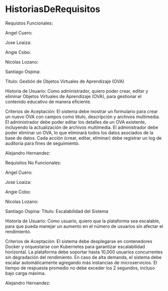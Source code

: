 # HistoriasDeRequisitos

Requistos Funcionales:

Angel Cuero:

Jose Loaiza:

Angie Cobo:

Nicolas Lozano:

Santiago Ospina:

Título: Gestión de Objetos Virtuales de Aprendizaje (OVA)

Historia de Usuario:
Como administrador, quiero poder crear, editar y eliminar Objetos Virtuales de Aprendizaje (OVA), para gestionar el contenido educativo de manera eficiente.

Criterios de Aceptación:
El sistema debe mostrar un formulario para crear un nuevo OVA con campos como título, descripción y archivos multimedia.
El administrador debe poder editar los detalles de un OVA existente, incluyendo la actualización de archivos multimedia.
El administrador debe poder eliminar un OVA, lo que eliminará todos los datos asociados de la base de datos.
Cada acción (crear, editar, eliminar) debe registrar un log de auditoría para fines de seguimiento.

Alejandro Hernandez:

Requisitos No Funcionales:

Angel Cuero:

Jose Loaiza:

Angie Cobo:

Nicolas Lozano:

Santiago Ospina:
Título: Escalabilidad del Sistema

Historia de Usuario:
Como usuario, quiero que la plataforma sea escalable, para que pueda manejar un aumento en el número de usuarios sin afectar el rendimiento.

Criterios de Aceptación:
El sistema debe desplegarse en contenedores Docker y orquestarse con Kubernetes para garantizar escalabilidad horizontal.
La plataforma debe soportar hasta 10,000 usuarios concurrentes sin degradación del rendimiento.
En caso de alta demanda, el sistema debe escalar automáticamente agregando más instancias de microservicios.
El tiempo de respuesta promedio no debe exceder los 2 segundos, incluso bajo carga máxima.

Alejandro Hernandez:
